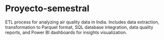 # Proyecto-semestral
ETL process for analyzing air quality data in India. Includes data extraction, transformation to Parquet format, SQL database integration, data quality reports, and Power BI dashboards for insights visualization.
